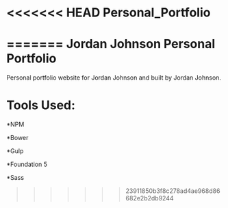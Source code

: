 <<<<<<< HEAD
Personal_Portfolio
==================
=======
Jordan Johnson Personal Portfolio
==================
Personal portfolio website for Jordan Johnson and built by Jordan Johnson.


Tools Used:
==========
*NPM

*Bower

*Gulp

*Foundation 5

*Sass
>>>>>>> 23911850b3f8c278ad4ae968d86682e2b2db9244
